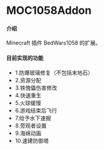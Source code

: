 # MOC1058Addon

#### 介绍

Minecraft 插件 BedWars1058 的扩展。

#### 目前实现的功能

- 1.防爆玻璃修复（不包括末地石）
- 2.资源分配
- 3.铁傀儡伤害修改
- 4.快速重生
- 5.火球缓慢
- 6.游戏结束后飞行
- 7.给予水下速掘
- 8.旁观者设置
- 9.海绵动画
- 10.速建防御塔